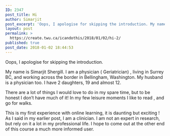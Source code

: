 ```yaml
---
ID: 2347
post_title: Hi
author: Simarjit
post_excerpt: 'Oops, I apologise for skipping the introduction. My name is Simarjit Shergill. I am a physician ( Geriatrician) , living in Surrey BC, and working across the border in Bellingham, Washington. My husband is a physician too. I have 2 daughters, 19 and almost 12. There are a lot of things I would love to [&hellip;]'
layout: post
permalink: >
  https://create.twu.ca/icandothis/2018/01/02/hi-2/
published: true
post_date: 2018-01-02 18:44:53
---
```

Oops, I apologise for skipping the introduction.

My name is Simarjit Shergill. I am a physician ( Geriatrician) , living in Surrey BC, and working across the border in Bellingham, Washington. My husband is a physician too. I have 2 daughters, 19 and almost 12.

There are a lot of things I would love to do in my spare time, but to be honest I don&#8217;t have much of it! In my few leisure moments I like to read , and go for walks.

This is my first experience with online learning, it is daunting but exciting ! As I said in my earlier post, I am a clinician. I am not an expert in research, but rely on it a lot in my professional life. I hope to come out at the other end of this course a much more informed user.